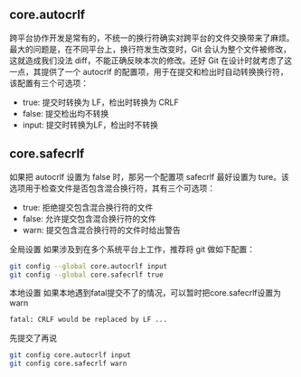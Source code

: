 ## core.autocrlf
跨平台协作开发是常有的，不统一的换行符确实对跨平台的文件交换带来了麻烦。最大的问题是，在不同平台上，换行符发生改变时，Git 会认为整个文件被修改，这就造成我们没法 diff，不能正确反映本次的修改。还好 Git 在设计时就考虑了这一点，其提供了一个 autocrlf 的配置项，用于在提交和检出时自动转换换行符，该配置有三个可选项：

- true: 提交时转换为 LF，检出时转换为 CRLF
- false: 提交检出均不转换
- input: 提交时转换为LF，检出时不转换


## core.safecrlf
如果把 autocrlf 设置为 false 时，那另一个配置项 safecrlf 最好设置为 ture。该选项用于检查文件是否包含混合换行符，其有三个可选项：

- true: 拒绝提交包含混合换行符的文件
- false: 允许提交包含混合换行符的文件
- warn: 提交包含混合换行符的文件时给出警告

全局设置
如果涉及到在多个系统平台上工作，推荐将 git 做如下配置：

```bash
git config --global core.autocrlf input
git config --global core.safecrlf true
```

本地设置
如果本地遇到fatal提交不了的情况，可以暂时把core.safecrlf设置为warn
```bash
fatal: CRLF would be replaced by LF ...
```
先提交了再说
```bash
git config core.autocrlf input
git config core.safecrlf warn
```

